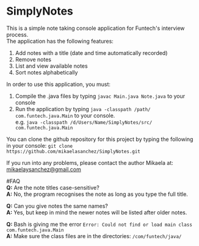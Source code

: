 # SimplyNotes
This is a simple note taking console application for Funtech's interview process.<br>
The application has the following features:
1) Add notes with a title (date and time automatically recorded)
2) Remove notes
3) List and view available notes
4) Sort notes alphabetically

In order to use this application, you must:
1) Compile the .java files by typing `javac Main.java Note.java` to your console
2) Run the application by typing `java -classpath /path/ com.funtech.java.Main` to your console. <br>
e.g. `java -classpath /d/Users/Name/SimplyNotes/src/ com.funtech.java.Main `

You can clone the github repository for this project by typing the following in your console:
`git clone https://github.com/mikaelasanchez/SimplyNotes.git`

If you run into any problems, please contact the author Mikaela at:<br>
mikaelaysanchez@gmail.com

#FAQ<br>
**Q:** Are the note titles case-sensitive?<br>
**A:** No, the program recognises the note as long as you type the full title.

**Q:** Can you give notes the same names?<br>
**A:** Yes, but keep in mind the newer notes will be listed after older notes.

**Q:** Bash is giving me the error `Error: Could not find or load main class com.funtech.java.Main` <br>
**A:** Make sure the class files are in the directories: `/com/funtech/java/`